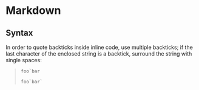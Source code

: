 # Markdown

## Syntax

In order to quote backticks inside inline code, use multiple backticks; if the last character of the enclosed string is a backtick, surround the string with single spaces:

> ``foo`bar``
>
> `` foo`bar` ``
